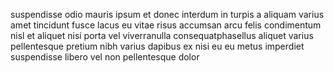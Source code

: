 suspendisse odio mauris ipsum et donec interdum in turpis a aliquam varius amet
tincidunt fusce lacus eu vitae risus accumsan arcu felis condimentum nisl et
aliquet nisi porta vel viverranulla consequatphasellus aliquet varius
pellentesque pretium nibh varius dapibus ex nisi eu eu metus imperdiet
suspendisse libero vel non pellentesque dolor